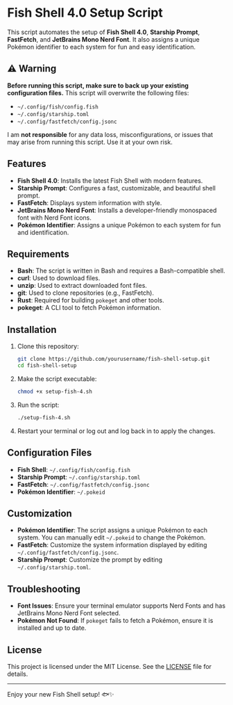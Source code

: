 
# Fish Shell 4.0 Setup Script

This script automates the setup of **Fish Shell 4.0**, **Starship Prompt**, **FastFetch**, and **JetBrains Mono Nerd Font**. It also assigns a unique Pokémon identifier to each system for fun and easy identification.

## ⚠️ Warning

**Before running this script, make sure to back up your existing configuration files.** This script will overwrite the following files:
- `~/.config/fish/config.fish`
- `~/.config/starship.toml`
- `~/.config/fastfetch/config.jsonc`

I am **not responsible** for any data loss, misconfigurations, or issues that may arise from running this script. Use it at your own risk.

## Features

- **Fish Shell 4.0**: Installs the latest Fish Shell with modern features.
- **Starship Prompt**: Configures a fast, customizable, and beautiful shell prompt.
- **FastFetch**: Displays system information with style.
- **JetBrains Mono Nerd Font**: Installs a developer-friendly monospaced font with Nerd Font icons.
- **Pokémon Identifier**: Assigns a unique Pokémon to each system for fun and identification.

## Requirements

- **Bash**: The script is written in Bash and requires a Bash-compatible shell.
- **curl**: Used to download files.
- **unzip**: Used to extract downloaded font files.
- **git**: Used to clone repositories (e.g., FastFetch).
- **Rust**: Required for building `pokeget` and other tools.
- **pokeget**: A CLI tool to fetch Pokémon information.

## Installation

1. Clone this repository:
   ```bash
   git clone https://github.com/yourusername/fish-shell-setup.git
   cd fish-shell-setup
   ```

2. Make the script executable:
   ```bash
   chmod +x setup-fish-4.sh
   ```

3. Run the script:
   ```bash
   ./setup-fish-4.sh
   ```

4. Restart your terminal or log out and log back in to apply the changes.

## Configuration Files

- **Fish Shell**: `~/.config/fish/config.fish`
- **Starship Prompt**: `~/.config/starship.toml`
- **FastFetch**: `~/.config/fastfetch/config.jsonc`
- **Pokémon Identifier**: `~/.pokeid`

## Customization

- **Pokémon Identifier**: The script assigns a unique Pokémon to each system. You can manually edit `~/.pokeid` to change the Pokémon.
- **FastFetch**: Customize the system information displayed by editing `~/.config/fastfetch/config.jsonc`.
- **Starship Prompt**: Customize the prompt by editing `~/.config/starship.toml`.

## Troubleshooting

- **Font Issues**: Ensure your terminal emulator supports Nerd Fonts and has JetBrains Mono Nerd Font selected.
- **Pokémon Not Found**: If `pokeget` fails to fetch a Pokémon, ensure it is installed and up to date.

## License

This project is licensed under the MIT License. See the [LICENSE](LICENSE) file for details.

---

Enjoy your new Fish Shell setup! 🐟✨
